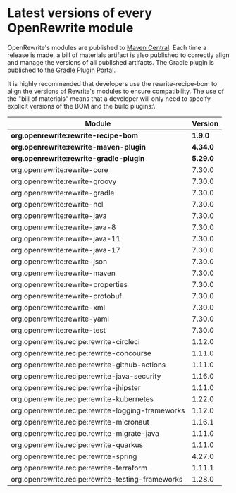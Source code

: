 # Latest versions of every OpenRewrite module

OpenRewrite's modules are published to [Maven Central](https://search.maven.org/search?q=org.openrewrite). Each time a release is made, a bill of materials artifact is also published to correctly align and manage the versions of all published artifacts. The Gradle plugin is published to the [Gradle Plugin Portal](https://plugins.gradle.org/plugin/org.openrewrite.rewrite).

It is highly recommended that developers use the rewrite-recipe-bom to align the versions of Rewrite's modules to ensure compatibility. The use of the "bill of materials" means that a developer will only need to specify explicit versions of the BOM and the build plugins:\


| Module                                            | Version    |
| ------------------------------------------------- | ---------- |
| **org.openrewrite:rewrite-recipe-bom**            | **1.9.0**  |
| **org.openrewrite:rewrite-maven-plugin**          | **4.34.0** |
| **org.openrewrite:rewrite-gradle-plugin**         | **5.29.0** |
| org.openrewrite:rewrite-core                      | 7.30.0     |
| org.openrewrite:rewrite-groovy                    | 7.30.0     |
| org.openrewrite:rewrite-gradle                    | 7.30.0     |
| org.openrewrite:rewrite-hcl                       | 7.30.0     |
| org.openrewrite:rewrite-java                      | 7.30.0     |
| org.openrewrite:rewrite-java-8                    | 7.30.0     |
| org.openrewrite:rewrite-java-11                   | 7.30.0     |
| org.openrewrite:rewrite-java-17                   | 7.30.0     |
| org.openrewrite:rewrite-json                      | 7.30.0     |
| org.openrewrite:rewrite-maven                     | 7.30.0     |
| org.openrewrite:rewrite-properties                | 7.30.0     |
| org.openrewrite:rewrite-protobuf                  | 7.30.0     |
| org.openrewrite:rewrite-xml                       | 7.30.0     |
| org.openrewrite:rewrite-yaml                      | 7.30.0     |
| org.openrewrite:rewrite-test                      | 7.30.0     |
| org.openrewrite.recipe:rewrite-circleci           | 1.12.0     |
| org.openrewrite.recipe:rewrite-concourse          | 1.11.0     |
| org.openrewrite.recipe:rewrite-github-actions     | 1.11.0     |
| org.openrewrite.recipe:rewrite-java-security      | 1.16.0     |
| org.openrewrite.recipe:rewrite-jhipster           | 1.11.0     |
| org.openrewrite.recipe:rewrite-kubernetes         | 1.22.0     |
| org.openrewrite.recipe:rewrite-logging-frameworks | 1.12.0     |
| org.openrewrite.recipe:rewrite-micronaut          | 1.16.1     |
| org.openrewrite.recipe.rewrite-migrate-java       | 1.11.0     |
| org.openrewrite.recipe:rewrite-quarkus            | 1.11.0     |
| org.openrewrite.recipe:rewrite-spring             | 4.27.0     |
| org.openrewrite.recipe:rewrite-terraform          | 1.11.1     |
| org.openrewrite.recipe:rewrite-testing-frameworks | 1.28.0     |
